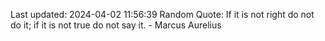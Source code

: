 Last updated: 2024-04-02 11:56:39
Random Quote: If it is not right do not do it; if it is not true do not say it. - Marcus Aurelius